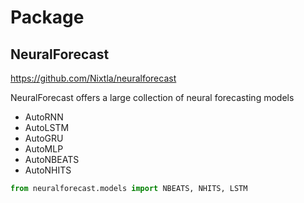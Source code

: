 # Package

## NeuralForecast
https://github.com/Nixtla/neuralforecast

NeuralForecast offers a large collection of neural forecasting models
- AutoRNN
- AutoLSTM
- AutoGRU
- AutoMLP
- AutoNBEATS
- AutoNHITS
```py
from neuralforecast.models import NBEATS, NHITS, LSTM
```
